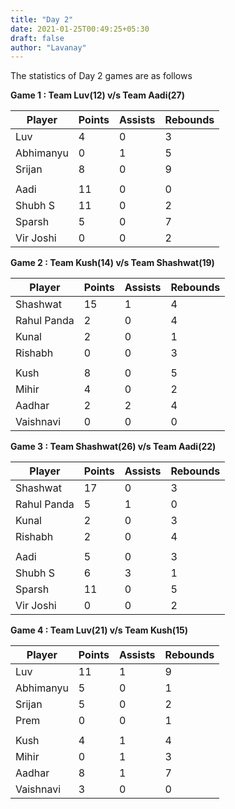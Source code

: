 ```yaml
---
title: "Day 2"
date: 2021-01-25T00:49:25+05:30
draft: false
author: "Lavanay"
---
```


The statistics of Day 2 games are as follows
<!--more-->

**Game 1 : Team Luv(12) v/s Team Aadi(27)**  

| Player    | Points | Assists | Rebounds |
|-----------|--------|---------|----------|
| Luv       | 4      | 0       | 3        |
| Abhimanyu | 0      | 1       | 5        |
| Srijan    | 8      | 0       | 9        |
|           |        |         |          |
| Aadi      | 11     | 0       | 0        |
| Shubh S   | 11     | 0       | 2        |
| Sparsh    | 5      | 0       | 7        |
| Vir Joshi | 0      | 0       | 2        |

**Game 2 : Team Kush(14) v/s Team Shashwat(19)**  

| Player      | Points | Assists | Rebounds |
|-------------|--------|---------|----------|
| Shashwat    | 15     | 1       | 4        |
| Rahul Panda | 2      | 0       | 4        |
| Kunal       | 2      | 0       | 1        |
| Rishabh     | 0      | 0       | 3        |
|             |        |         |          |
| Kush        | 8      | 0       | 5        |
| Mihir       | 4      | 0       | 2        |
| Aadhar      | 2      | 2       | 4        |
| Vaishnavi   | 0      | 0       | 0        |

**Game 3 : Team Shashwat(26) v/s Team Aadi(22)**

| Player      | Points | Assists | Rebounds |
|-------------|--------|---------|----------|
| Shashwat    | 17     | 0       | 3        |
| Rahul Panda | 5      | 1       | 0        |
| Kunal       | 2      | 0       | 3        |
| Rishabh     | 2      | 0       | 4        |
|             |        |         |          |
| Aadi        | 5      | 0       | 3        |
| Shubh S     | 6      | 3       | 1        |
| Sparsh      | 11     | 0       | 5        |
| Vir Joshi   | 0      | 0       | 2        |

**Game 4 : Team Luv(21) v/s Team Kush(15)**

| Player    | Points | Assists | Rebounds |
|-----------|--------|---------|----------|
| Luv       | 11     | 1       | 9        |
| Abhimanyu | 5      | 0       | 1        |
| Srijan    | 5      | 0       | 2        |
| Prem      | 0      | 0       | 1        |
|           |        |         |          |
| Kush      | 4      | 1       | 4        |
| Mihir     | 0      | 1       | 3        |
| Aadhar    | 8      | 1       | 7        |
| Vaishnavi | 3      | 0       | 0        |






